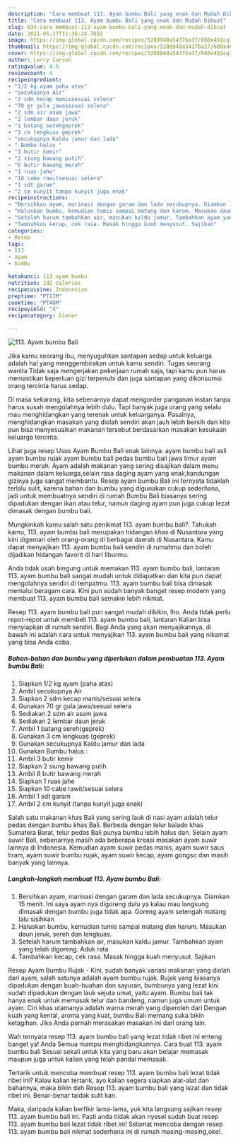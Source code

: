 ```yaml
---
description: "Cara membuat 113. Ayam bumbu Bali yang enak dan Mudah Dibuat"
title: "Cara membuat 113. Ayam bumbu Bali yang enak dan Mudah Dibuat"
slug: 934-cara-membuat-113-ayam-bumbu-bali-yang-enak-dan-mudah-dibuat
date: 2021-05-17T11:36:24.763Z
image: https://img-global.cpcdn.com/recipes/5288948a5437ba37/680x482cq70/113-ayam-bumbu-bali-foto-resep-utama.jpg
thumbnail: https://img-global.cpcdn.com/recipes/5288948a5437ba37/680x482cq70/113-ayam-bumbu-bali-foto-resep-utama.jpg
cover: https://img-global.cpcdn.com/recipes/5288948a5437ba37/680x482cq70/113-ayam-bumbu-bali-foto-resep-utama.jpg
author: Larry Carson
ratingvalue: 4.5
reviewcount: 4
recipeingredient:
- "1/2 kg ayam paha atas"
- "secukupnya Air"
- "2 sdm kecap manissesuai selera"
- "70 gr gula jawasesuai selera"
- "2 sdm air asam jawa"
- "2 lembar daun jeruk"
- "1 batang serehgeprek"
- "3 cm lengkuas geprek"
- "secukupnya Kaldu jamur dan lada"
- " Bumbu halus "
- "3 butir kemir"
- "2 siung bawang putih"
- "8 butir bawang merah"
- "1 ruas jahe"
- "10 cabe rawitsesuai selera"
- "1 sdt garam"
- "2 cm kunyit tanpa kunyit juga enak"
recipeinstructions:
- "Bersihkan ayam, marinasi dengan garam dan lada secukupnya. Diamkan 15 menit. Ini saya ayam nya digoreng dulu ya kalau mau langsung dimasak dengan bumbu juga tidak apa. Goreng ayam setengah matang lalu sisihkan"
- "Haluskan bumbu, kemudian tumis sampai matang dan harum. Masukan daun jeruk, sereh dan lengkuas."
- "Setelah harum tambahkan air, masukan kaldu jamur. Tambahkan ayam yang telah digoreng. Aduk rata"
- "Tambahkan kecap, cek rasa. Masak hingga kuah menyusut. Sajikan"
categories:
- Resep
tags:
- 113
- ayam
- bumbu

katakunci: 113 ayam bumbu 
nutrition: 192 calories
recipecuisine: Indonesian
preptime: "PT17M"
cooktime: "PT48M"
recipeyield: "4"
recipecategory: Dinner

---
```



![113. Ayam bumbu Bali](https://img-global.cpcdn.com/recipes/5288948a5437ba37/680x482cq70/113-ayam-bumbu-bali-foto-resep-utama.jpg)

Jika kamu seorang ibu, menyuguhkan santapan sedap untuk keluarga adalah hal yang menggembirakan untuk kamu sendiri. Tugas seorang  wanita Tidak saja mengerjakan pekerjaan rumah saja, tapi kamu pun harus memastikan keperluan gizi terpenuhi dan juga santapan yang dikonsumsi orang tercinta harus sedap.

Di masa  sekarang, kita sebenarnya dapat mengorder panganan instan tanpa harus susah mengolahnya lebih dulu. Tapi banyak juga orang yang selalu mau menghidangkan yang terenak untuk keluarganya. Pasalnya, menghidangkan masakan yang diolah sendiri akan jauh lebih bersih dan kita pun bisa menyesuaikan makanan tersebut berdasarkan masakan kesukaan keluarga tercinta. 

Lihat juga resep Usus Ayam Bumbu Bali enak lainnya. ayam bumbu bali asli ayam bumbu rujak ayam bumbu bali pedas bumbu bali jawa timur ayam bumbu merah. Ayam adalah makanan yang sering disajikan dalam menu makanan dalam keluarga,selain rasa daging ayam yang enak,kandungan gizinya juga sangat membantu. Resep ayam bumbu Bali ini ternyata tidaklah terlalu sulit, karena bahan dan bumbu yang digunakan cukup sederhana, jadi untuk membuatnya sendiri di rumah Bumbu Bali biasanya sering dipadukan dengan ikan atau telur, namun daging ayam pun juga cukup lezat dimasak dengan bumbu bali.

Mungkinkah kamu salah satu penikmat 113. ayam bumbu bali?. Tahukah kamu, 113. ayam bumbu bali merupakan hidangan khas di Nusantara yang kini digemari oleh orang-orang di berbagai daerah di Nusantara. Kamu dapat menyajikan 113. ayam bumbu bali sendiri di rumahmu dan boleh dijadikan hidangan favorit di hari liburmu.

Anda tidak usah bingung untuk memakan 113. ayam bumbu bali, lantaran 113. ayam bumbu bali sangat mudah untuk didapatkan dan kita pun dapat mengolahnya sendiri di tempatmu. 113. ayam bumbu bali bisa dimasak memalui beragam cara. Kini pun sudah banyak banget resep modern yang membuat 113. ayam bumbu bali semakin lebih nikmat.

Resep 113. ayam bumbu bali pun sangat mudah dibikin, lho. Anda tidak perlu repot-repot untuk membeli 113. ayam bumbu bali, lantaran Kalian bisa menyiapkan di rumah sendiri. Bagi Anda yang akan menyajikannya, di bawah ini adalah cara untuk menyajikan 113. ayam bumbu bali yang nikamat yang bisa Anda coba.

<!--inarticleads1-->

##### Bahan-bahan dan bumbu yang diperlukan dalam pembuatan 113. Ayam bumbu Bali:

1. Siapkan 1/2 kg ayam (paha atas)
1. Ambil secukupnya Air
1. Siapkan 2 sdm kecap manis/sesuai selera
1. Gunakan 70 gr gula jawa/sesuai selera
1. Sediakan 2 sdm air asam jawa
1. Sediakan 2 lembar daun jeruk
1. Ambil 1 batang sereh(geprek)
1. Gunakan 3 cm lengkuas (geprek)
1. Gunakan secukupnya Kaldu jamur dan lada
1. Gunakan  Bumbu halus :
1. Ambil 3 butir kemir
1. Siapkan 2 siung bawang putih
1. Ambil 8 butir bawang merah
1. Siapkan 1 ruas jahe
1. Siapkan 10 cabe rawit/sesuai selera
1. Ambil 1 sdt garam
1. Ambil 2 cm kunyit (tanpa kunyit juga enak)


Salah satu makanan khas Bali yang sering lauk di nasi ayam adalah telur pedas dengan bumbu khas Bali. Berbeda dengan telur balado khas Sumatera Barat, telur pedas Bali punya bumbu lebih halus dan. Selain ayam suwir Bali, sebenarnya masih ada beberapa kreasi masakan ayam suwir lainnya di Indonesia. Kemudian ayam suwir pedas manis, ayam suwir saus tiram, ayam suwir bumbu rujak, ayam suwir kecap, ayam gongso dan masih banyak yang lainnya. 

<!--inarticleads2-->

##### Langkah-langkah membuat 113. Ayam bumbu Bali:

1. Bersihkan ayam, marinasi dengan garam dan lada secukupnya. Diamkan 15 menit. Ini saya ayam nya digoreng dulu ya kalau mau langsung dimasak dengan bumbu juga tidak apa. Goreng ayam setengah matang lalu sisihkan
1. Haluskan bumbu, kemudian tumis sampai matang dan harum. Masukan daun jeruk, sereh dan lengkuas.
1. Setelah harum tambahkan air, masukan kaldu jamur. Tambahkan ayam yang telah digoreng. Aduk rata
1. Tambahkan kecap, cek rasa. Masak hingga kuah menyusut. Sajikan


Resep Ayam Bumbu Rujak - Kini, sudah banyak variasi makanan yang diolah dari ayam, salah satunya adalah ayam bumbu rujak. Rujak yang biasanya dipadukan dengan buah-buahan dan sayuran, bumbunya yang lezat kini sudah dipadukan dengan lauk sejuta umat, yaitu ayam. Bumbu bali tak hanya enak untuk memasak telur dan bandeng, namun juga umum untuk ayam. Ciri khas utamanya adalah warna merah yang diperoleh dari Dengan kuah yang kental, aroma yang kuat, bumbu Bali memang suka bikin ketagihan. Jika Anda pernah merasakan masakan ini dari orang lain. 

Wah ternyata resep 113. ayam bumbu bali yang lezat tidak ribet ini enteng banget ya! Anda Semua mampu menghidangkannya. Cara buat 113. ayam bumbu bali Sesuai sekali untuk kita yang baru akan belajar memasak maupun juga untuk kalian yang telah pandai memasak.

Tertarik untuk mencoba membuat resep 113. ayam bumbu bali lezat tidak ribet ini? Kalau kalian tertarik, ayo kalian segera siapkan alat-alat dan bahannya, maka bikin deh Resep 113. ayam bumbu bali yang lezat dan tidak ribet ini. Benar-benar taidak sulit kan. 

Maka, daripada kalian berfikir lama-lama, yuk kita langsung sajikan resep 113. ayam bumbu bali ini. Pasti anda tiidak akan nyesel sudah buat resep 113. ayam bumbu bali lezat tidak ribet ini! Selamat mencoba dengan resep 113. ayam bumbu bali nikmat sederhana ini di rumah masing-masing,oke!.


